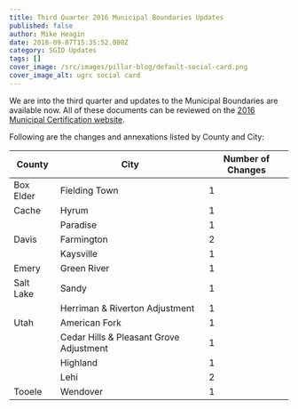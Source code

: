 ```yaml
---
title: Third Quarter 2016 Municipal Boundaries Updates
published: false
author: Mike Heagin
date: 2016-09-07T15:35:52.000Z
category: SGID Updates
tags: []
cover_image: /src/images/pillar-blog/default-social-card.png
cover_image_alt: ugrc social card
---
```


We are into the third quarter and updates to the Municipal Boundaries are available now.
All of these documents can be reviewed on the [2016 Municipal Certification website](https://municert.utah.gov/2016-certifications).

Following are the changes and annexations listed by County and City:

| County    | City                                    | Number of Changes |
| --------- | --------------------------------------- | ----------------- |
| Box Elder | Fielding Town                           | 1                 |
| Cache     | Hyrum                                   | 1                 |
|           | Paradise                                | 1                 |
| Davis     | Farmington                              | 2                 |
|           | Kaysville                               | 1                 |
| Emery     | Green River                             | 1                 |
| Salt Lake | Sandy                                   | 1                 |
|           | Herriman & Riverton Adjustment          | 1                 |
| Utah      | American Fork                           | 1                 |
|           | Cedar Hills & Pleasant Grove Adjustment | 1                 |
|           | Highland                                | 1                 |
|           | Lehi                                    | 2                 |
| Tooele    | Wendover                                | 1                 |
